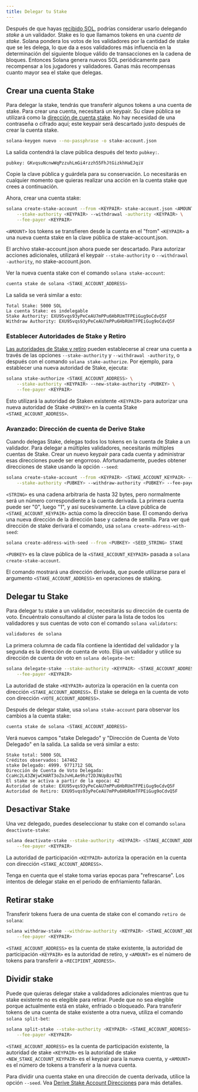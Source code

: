 ```yaml
---
title: Delegar tu Stake
---
```


Después de que hayas [recibido SOL](transfer-tokens.md), podrías considerar usarlo delegando _stake_ a un validador. Stake es lo que llamamos tokens en una _cuenta de stake_. Solana pondera los votos de los validadores por la cantidad de stake que se les delega, lo que da a esos validadores más influencia en la determinación del siguiente bloque válido de transacciones en la cadena de bloques. Entonces Solana genera nuevos SOL periódicamente para recompensar a los jugadores y validadores. Ganas más recompensas cuanto mayor sea el stake que delegas.

## Crear una cuenta Stake
Para delegar la stake, tendrás que transferir algunos tokens a una cuenta de stake. Para crear una cuenta, necesitará un keypair. Su clave pública se utilizará como la [dirección de cuenta stake](../staking/stake-accounts.md#account-address). No hay necesidad de una contraseña o cifrado aquí; este keypair será descartado justo después de crear la cuenta stake.

```bash
solana-keygen nuevo --no-passphrase -o stake-account.json
```

La salida contendrá la clave pública después del texto `pubkey:`.

```text
pubkey: GKvqsuNcnwWqPzzuhLmGi4rzzh55FhJtGizkhHaEJqiV
```

Copie la clave pública y guárdela para su conservación. Lo necesitarás en cualquier momento que quieras realizar una acción en la cuenta stake que crees a continuación.

Ahora, crear una cuenta stake:

```bash
solana create-stake-account --from <KEYPAIR> stake-account.json <AMOUNT> \
    --stake-authority <KEYPAIR> --withdrawal -authority <KEYPAIR> \
    --fee-payer <KEYPAIR>
```

`<AMOUNT>` los tokens se transfieren desde la cuenta en el "from" `<KEYPAIR>` a una nueva cuenta stake en la clave pública de stake-account.json.

El archivo stake-account.json ahora puede ser descartado. Para autorizar acciones adicionales, utilizará el keypair `--stake-authority` o `--withdrawal -authority`, no stake-account.json.

Ver la nueva cuenta stake con el comando `solana stake-account`:

```bash
cuenta stake de solana <STAKE_ACCOUNT_ADDRESS>
```

La salida se verá similar a esto:

```text
Total Stake: 5000 SOL
La cuenta Stake: es indelegable
Stake Authority: EXU95vqs93yPeCeAU7mPPu6HbRUmTFPEiGug9oCdvQ5F
Withdraw Authority: EXU95vqs93yPeCeAU7mPPu6HbRUmTFPEiGug9oCdvQ5F
```

### Establecer Autoridades de Stake y Retiro
[Las autoridades de Stake y retiro](../staking/stake-accounts.md#understanding-account-authorities) pueden establecerse al crear una cuenta a través de las opciones `--stake-authority` y `--withdrawal -authority`, o después con el comando `solana stake-authorize`. Por ejemplo, para establecer una nueva autoridad de Stake, ejecuta:

```bash
solana stake-authorize <STAKE_ACCOUNT_ADDRESS> \
    --stake-authority <KEYPAIR> --new-stake-authority <PUBKEY> \
    --fee-payer <KEYPAIR>
```

Esto utilizará la autoridad de Staken existente `<KEYPAIR>` para autorizar una nueva autoridad de Stake `<PUBKEY>` en la cuenta Stake `<STAKE_ACCOUNT_ADDRESS>`.

### Avanzado: Dirección de cuenta de Derive Stake

Cuando delegas Stake, delegas todos los tokens en la cuenta de Stake a un validador. Para delegar a múltiples validadores, necesitarás múltiples cuentas de Stake. Crear un nuevo keypair para cada cuenta y administrar esas direcciones puede ser engorroso. Afortunadamente, puedes obtener direcciones de stake usando la opción `--seed`:

```bash
solana create-stake-account --from <KEYPAIR> <STAKE_ACCOUNT_KEYPAIR> --seed <STRING> <AMOUNT> \
    --stake-authority <PUBKEY> --withdraw-authority <PUBKEY> --fee-payer <KEYPAIR>
```

`<STRING>` es una cadena arbitraria de hasta 32 bytes, pero normalmente será un número correspondiente a la cuenta derivada. La primera cuenta puede ser "0", luego "1", y así sucesivamente. La clave pública de `<STAKE_ACCOUNT_KEYPAIR>` actúa como la dirección base. El comando deriva una nueva dirección de la dirección base y cadena de semilla. Para ver qué dirección de stake derivará el comando, usa `solana create-address-with-seed`:

```bash
solana create-address-with-seed --from <PUBKEY> <SEED_STRING> STAKE
```

`<PUBKEY>` es la clave pública de la `<STAKE_ACCOUNT_KEYPAIR>` pasada a `solana create-stake-account`.

El comando mostrará una dirección derivada, que puede utilizarse para el argumento `<STAKE_ACCOUNT_ADDRESS>` en operaciones de staking.

## Delegar tu Stake

Para delegar tu stake a un validador, necesitarás su dirección de cuenta de voto. Encuéntralo consultando al clúster para la lista de todos los validadores y sus cuentas de voto con el comando `solana validators`:

```bash
validadores de solana
```

La primera columna de cada fila contiene la identidad del validador y la segunda es la dirección de cuenta de voto. Elija un validador y utilice su dirección de cuenta de voto en `solana delegate-bet`:

```bash
solana delegate-stake --stake-authority <KEYPAIR> <STAKE_ACCOUNT_ADDRESS> <VOTE_ACCOUNT_ADDRESS> \
    --fee-payer <KEYPAIR>
```

La autoridad de stake `<KEYPAIR>` autoriza la operación en la cuenta con dirección `<STAKE_ACCOUNT_ADDRESS>`. El stake se delega en la cuenta de voto con dirección `<VOTE_ACCOUNT_ADDRESS>`.

Después de delegar stake, usa `solana stake-account` para observar los cambios a la cuenta stake:

```bash
cuenta stake de solana <STAKE_ACCOUNT_ADDRESS>
```

Verá nuevos campos "stake Delegado" y "Dirección de Cuenta de Voto Delegado" en la salida. La salida se verá similar a esto:

```text
Stake total: 5000 SOL
Créditos observados: 147462
stake Delegado: 4999. 9771712 SOL
Dirección de Cuenta de Voto Delegada: CcaHc2L43ZWjwCHART3oZoJvHLAe9hzT2DJNUpBzoTN1
El stake se activa a partir de la epoca: 42
Autoridad de stake: EXU95vqs93yPeCeAU7mPPu6HbRUmTFPEiGug9oCdvQ5F
Autoridad de Retiro: EXU95vqs93yPeCeAU7mPPu6HbRUmTFPEiGug9oCdvQ5F
```

## Desactivar Stake

Una vez delegado, puedes deseleccionar tu stake con el comando `solana deactivate-stake`:

```bash
solana deactivate-stake --stake-authority <KEYPAIR> <STAKE_ACCOUNT_ADDRESS> \
    --fee-payer <KEYPAIR>
```

La autoridad de participación `<KEYPAIR>` autoriza la operación en la cuenta con dirección `<STAKE_ACCOUNT_ADDRESS>`.

Tenga en cuenta que el stake toma varias epocas para "refrescarse". Los intentos de delegar stake en el periodo de enfriamiento fallarán.

## Retirar stake

Transferir tokens fuera de una cuenta de stake con el comando `retiro de solana`:

```bash
solana withdraw-stake --withdraw-authority <KEYPAIR> <STAKE_ACCOUNT_ADDRESS> <RECIPIENT_ADDRESS> <AMOUNT> \
    --fee-payer <KEYPAIR>
```

`<STAKE_ACCOUNT_ADDRESS>` es la cuenta de stake existente, la autoridad de participación `<KEYPAIR>` es la autoridad de retiro, y `<AMOUNT>` es el número de tokens para transferir a `<RECIPIENT_ADDRESS>`.

## Dividir stake

Puede que quieras delegar stake a validadores adicionales mientras que tu stake existente no es elegible para retirar. Puede que no sea elegible porque actualmente está en stake, enfriado o bloqueado. Para transferir tokens de una cuenta de stake existente a otra nueva, utiliza el comando `solana split-bet`:

```bash
solana split-stake --stake-authority <KEYPAIR> <STAKE_ACCOUNT_ADDRESS> <NEW_STAKE_ACCOUNT_KEYPAIR> <AMOUNT> \
    --fee-payer <KEYPAIR>
```

`<STAKE_ACCOUNT_ADDRESS>` es la cuenta de participación existente, la autoridad de stake `<KEYPAIR>` es la autoridad de stake `<NEW_STAKE_ACCOUNT_KEYPAIR>` es el keypair para la nueva cuenta, y `<AMOUNT>` es el número de tokens a transferir a la nueva cuenta.

Para dividir una cuenta stake en una dirección de cuenta derivada, utilice la opción `--seed`. Vea [Derive Stake Account Direcciones](#advanced-derive-stake-account-addresses) para más detalles.
